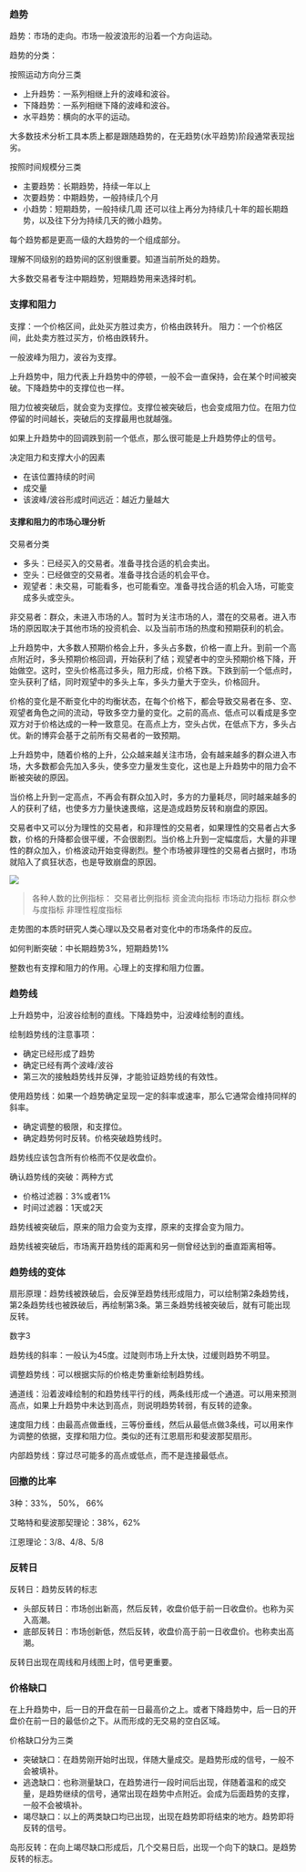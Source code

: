 ### 趋势

趋势：市场的走向。市场一般波浪形的沿着一个方向运动。

趋势的分类：

按照运动方向分三类
+ 上升趋势：一系列相继上升的波峰和波谷。
+ 下降趋势：一系列相继下降的波峰和波谷。
+ 水平趋势：横向的水平的运动。

大多数技术分析工具本质上都是跟随趋势的，在无趋势(水平趋势)阶段通常表现拙劣。


按照时间规模分三类
+ 主要趋势：长期趋势，持续一年以上
+ 次要趋势：中期趋势，一般持续几个月
+ 小趋势：短期趋势，一般持续几周
还可以往上再分为持续几十年的超长期趋势，以及往下分为持续几天的微小趋势。

每个趋势都是更高一级的大趋势的一个组成部分。

理解不同级别的趋势间的区别很重要。知道当前所处的趋势。

大多数交易者专注中期趋势，短期趋势用来选择时机。

### 支撑和阻力

支撑：一个价格区间，此处买方胜过卖方，价格由跌转升。
阻力：一个价格区间，此处卖方胜过买方，价格由跌转升。

一般波峰为阻力，波谷为支撑。

上升趋势中，阻力代表上升趋势中的停顿，一般不会一直保持，会在某个时间被突破。下降趋势中的支撑位也一样。

阻力位被突破后，就会变为支撑位。支撑位被突破后，也会变成阻力位。在阻力位停留的时间越长，突破后的支撑最用也就越强。

如果上升趋势中的回调跌到前一个低点，那么很可能是上升趋势停止的信号。

决定阻力和支撑大小的因素
+ 在该位置持续的时间
+ 成交量
+ 该波峰/波谷形成时间远近：越近力量越大

#### 支撑和阻力的市场心理分析

交易者分类
+ 多头：已经买入的交易者。准备寻找合适的机会卖出。
+ 空头：已经做空的交易者。准备寻找合适的机会平仓。
+ 观望者：未交易，可能看多，也可能看空。准备寻找合适的机会入场，可能变成多头或空头。

非交易者：群众，未进入市场的人。暂时为关注市场的人，潜在的交易者。进入市场的原因取决于其他市场的投资机会、以及当前市场的热度和预期获利的机会。

上升趋势中，大多数人预期价格会上升，多头占多数，价格一直上升。到前一个高点附近时，多头预期价格回调，开始获利了结；观望者中的空头预期价格下降，开始做空。这时，空头价格高过多头，阻力形成，价格下跌。下跌到前一个低点时，空头获利了结，同时观望中的多头上车，多头力量大于空头，价格回升。

价格的变化是不断变化中的均衡状态，在每个价格下，都会导致交易者在多、空、观望者角色之间的流动，导致多空力量的变化。之前的高点、低点可以看成是多空双方对于价格达成的一种一致意见。在高点上方，空头占优，在低点下方，多头占优。新的博弈会基于之前所有交易者的一致预期。

上升趋势中，随着价格的上升，公众越来越关注市场，会有越来越多的群众进入市场，大多数都会先加入多头，使多空力量发生变化，这也是上升趋势中的阻力会不断被突破的原因。

当价格上升到一定高点，不再会有群众加入时，多方的力量耗尽，同时越来越多的人的获利了结，也使多方力量快速畏缩，这是造成趋势反转和崩盘的原因。

交易者中又可以分为理性的交易者，和非理性的交易者，如果理性的交易者占大多数，价格的升降都会很平缓，不会很剧烈。当价格上升到一定幅度后，大量的非理性的群众加入，价格波动开始变得剧烈。整个市场被非理性的交易者占据时，市场就陷入了疯狂状态，也是导致崩盘的原因。

![](trader.png)

> 各种人数的比例指标：
> 交易者比例指标
> 资金流向指标
> 市场动力指标
> 群众参与度指标
> 非理性程度指标

走势图的本质时研究人类心理以及交易者对变化中的市场条件的反应。

如何判断突破：中长期趋势3%，短期趋势1%

整数也有支撑和阻力的作用。心理上的支撑和阻力位置。

### 趋势线

上升趋势中，沿波谷绘制的直线。下降趋势中，沿波峰绘制的直线。

绘制趋势线的注意事项：
+ 确定已经形成了趋势
+ 确定已经有两个波峰/波谷
+ 第三次的接触趋势线并反弹，才能验证趋势线的有效性。


使用趋势线：如果一个趋势确定呈现一定的斜率或速率，那么它通常会维持同样的斜率。
+ 确定调整的极限，和支撑位。
+ 确定趋势何时反转。价格突破趋势线时。

趋势线应该包含所有价格而不仅是收盘价。

确认趋势线的突破：两种方式
+ 价格过滤器：3%或者1%
+ 时间过滤器：1天或2天

趋势线被突破后，原来的阻力会变为支撑，原来的支撑会变为阻力。

趋势线被突破后，市场离开趋势线的距离和另一侧曾经达到的垂直距离相等。


### 趋势线的变体

扇形原理：趋势线被跌破后，会反弹至趋势线形成阻力，可以绘制第2条趋势线，第2条趋势线也被跌破后，再绘制第3条。第三条趋势线被突破后，就有可能出现反转。

数字3

趋势线的斜率：一般认为45度。过陡则市场上升太快，过缓则趋势不明显。

调整趋势线：可以根据实际的价格走势重新绘制趋势线。

通道线：沿着波峰绘制的和趋势线平行的线，两条线形成一个通道。可以用来预测高点，如果上升趋势中未达到高点，则说明趋势转弱，有反转的迹象。

速度阻力线：由最高点做垂线，三等份垂线，然后从最低点做3条线，可以用来作为调整的依据，支撑和阻力位。类似的还有江恩扇形和斐波那契扇形。


内部趋势线：穿过尽可能多的高点或低点，而不是连接最低点。

### 回撤的比率

3种：33%， 50%， 66%

艾略特和斐波那契理论：38%，62%

江恩理论：3/8、4/8、5/8


### 反转日

反转日：趋势反转的标志
+ 头部反转日：市场创出新高，然后反转，收盘价低于前一日收盘价。也称为买入高潮。
+ 底部反转日：市场创新低，然后反转，收盘价高于前一日收盘价。也称卖出高潮。

反转日出现在周线和月线图上时，信号更重要。

### 价格缺口

在上升趋势中，后一日的开盘在前一日最高价之上。或者下降趋势中，后一日的开盘价在前一日的最低价之下。从而形成的无交易的空白区域。

价格缺口分为三类
+ 突破缺口：在趋势刚开始时出现，伴随大量成交。是趋势形成的信号，一般不会被填补。
+ 逃逸缺口：也称测量缺口，在趋势进行一段时间后出现，伴随着温和的成交量，是趋势继续的信号，通常出现在趋势中点附近。会成为后面趋势的支撑，一般不会被填补。
+ 竭尽缺口：以上的两类缺口均已出现，出现在趋势即将结束的地方。趋势即将反转的信号。

岛形反转：在向上竭尽缺口形成后，几个交易日后，出现一个向下的缺口。是趋势反转的标志。

